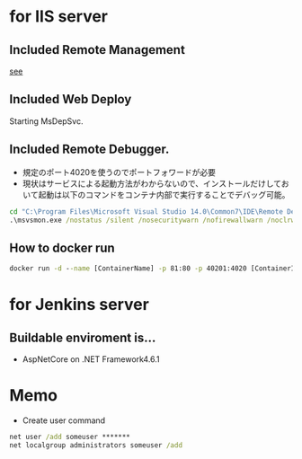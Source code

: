 # for IIS server

## Included Remote Management
[see](https://technet.microsoft.com/ja-jp/library/dn198619.aspx?f=255&MSPPError=-2147217396)

## Included Web Deploy
Starting MsDepSvc.

## Included Remote Debugger.
* 規定のポート4020を使うのでポートフォワードが必要
* 現状はサービスによる起動方法がわからないので、インストールだけしておいて起動は以下のコマンドをコンテナ内部で実行することでデバッグ可能。

```cmd
cd "C:\Program Files\Microsoft Visual Studio 14.0\Common7\IDE\Remote Debugger\x64"
.\msvsmon.exe /nostatus /silent /nosecuritywarn /nofirewallwarn /noclrwarn
```

## How to docker run
```cmd
docker run -d --name [ContainerName] -p 81:80 -p 40201:4020 [ContainerImage]
```

# for Jenkins server

## Buildable enviroment is...
* AspNetCore on .NET Framework4.6.1



# Memo
* Create user command

```cmd
net user /add someuser *******
net localgroup administrators someuser /add
```
